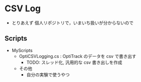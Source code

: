 # CSV Log

- とりあえず 個人リポジトリで，いまいち扱いが分からないので

## Scripts

- MyScripts
  - OptiCSVLogging.cs : OptiTrack のデータを csv で書き出す
    - TODO: スレッド化, 汎用的な csv 書き出しを作成
  - その他
    - 自分の実験で使うやつ